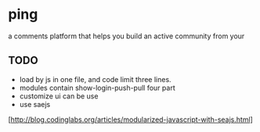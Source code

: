 ping
====

a comments platform that helps you build an active community from your

TODO
----
* load by js in one file, and code limit three lines.
* modules contain show-login-push-pull four part
* customize ui can be use
* use saejs

[http://blog.codinglabs.org/articles/modularized-javascript-with-seajs.html]